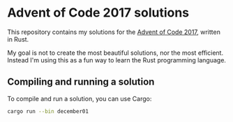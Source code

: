 # Advent of Code 2017 solutions
This repository contains my solutions for the [Advent of Code 2017](http://adventofcode.com/), written in Rust.

My goal is not to create the most beautiful solutions, nor the most efficient.
Instead I'm using this as a fun way to learn the Rust programming language.

## Compiling and running a solution
To compile and run a solution, you can use Cargo:

```bash
cargo run --bin december01
```
